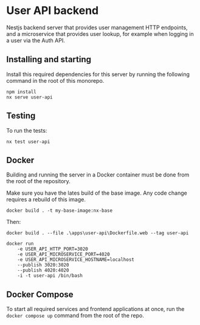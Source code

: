 # User API backend

Nestjs backend server that provides user management HTTP endpoints, and a microservice that provides user lookup, for example when logging in a user via the Auth API.

## Installing and starting

Install this required dependencies for this server by running the following command in the root of this monorepo.

```
npm install
nx serve user-api
```

## Testing

To run the tests:

```
nx test user-api
```

## Docker

Building and running the server in a Docker container must be done from the root of the repository.

Make sure you have the lates build of the base image. Any code change requires a rebuild of this image.

```
docker build . -t my-base-image:nx-base
```

Then:

```
docker build . --file .\apps\user-api\Dockerfile.web --tag user-api

docker run
    -e USER_API_HTTP_PORT=3020
    -e USER_API_MICROSERVICE_PORT=4020
    -e USER_API_MICROSERVICE_HOSTNAME=localhost
    --publish 3020:3020
    --publish 4020:4020
    -i -t user-api /bin/bash
```

## Docker Compose

To start all required services and frontend applications at once, run the `docker compose up` command from the root of the repo.
